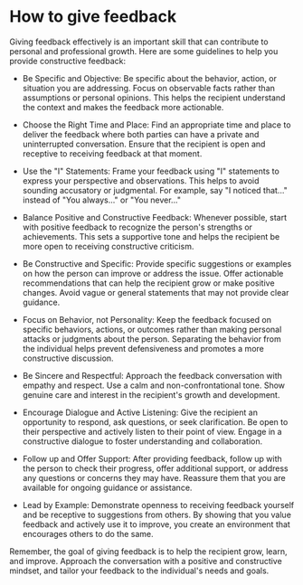 # How to give feedback

Giving feedback effectively is an important skill that can contribute to personal and professional growth. Here are some guidelines to help you provide constructive feedback:

* Be Specific and Objective: Be specific about the behavior, action, or situation you are addressing. Focus on observable facts rather than assumptions or personal opinions. This helps the recipient understand the context and makes the feedback more actionable.

* Choose the Right Time and Place: Find an appropriate time and place to deliver the feedback where both parties can have a private and uninterrupted conversation. Ensure that the recipient is open and receptive to receiving feedback at that moment.

* Use the "I" Statements: Frame your feedback using "I" statements to express your perspective and observations. This helps to avoid sounding accusatory or judgmental. For example, say "I noticed that..." instead of "You always..." or "You never..."

* Balance Positive and Constructive Feedback: Whenever possible, start with positive feedback to recognize the person's strengths or achievements. This sets a supportive tone and helps the recipient be more open to receiving constructive criticism.

* Be Constructive and Specific: Provide specific suggestions or examples on how the person can improve or address the issue. Offer actionable recommendations that can help the recipient grow or make positive changes. Avoid vague or general statements that may not provide clear guidance.

* Focus on Behavior, not Personality: Keep the feedback focused on specific behaviors, actions, or outcomes rather than making personal attacks or judgments about the person. Separating the behavior from the individual helps prevent defensiveness and promotes a more constructive discussion.

* Be Sincere and Respectful: Approach the feedback conversation with empathy and respect. Use a calm and non-confrontational tone. Show genuine care and interest in the recipient's growth and development.

* Encourage Dialogue and Active Listening: Give the recipient an opportunity to respond, ask questions, or seek clarification. Be open to their perspective and actively listen to their point of view. Engage in a constructive dialogue to foster understanding and collaboration.

* Follow up and Offer Support: After providing feedback, follow up with the person to check their progress, offer additional support, or address any questions or concerns they may have. Reassure them that you are available for ongoing guidance or assistance.

* Lead by Example: Demonstrate openness to receiving feedback yourself and be receptive to suggestions from others. By showing that you value feedback and actively use it to improve, you create an environment that encourages others to do the same.

Remember, the goal of giving feedback is to help the recipient grow, learn, and improve. Approach the conversation with a positive and constructive mindset, and tailor your feedback to the individual's needs and goals.